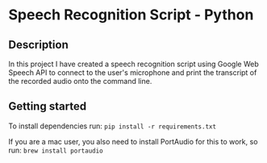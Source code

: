 # Speech Recognition Script - Python

## Description

In this project I have created a speech recognition script using Google Web Speech API to connect to the user's microphone and print the transcript of the recorded audio onto the command line.

## Getting started

To install dependencies run:
`pip install -r requirements.txt`

If you are a mac user, you also need to install PortAudio for this to work, so run:
`brew install portaudio`
